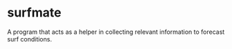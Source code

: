 surfmate
========

A program that acts as a helper in collecting relevant information to forecast surf conditions.